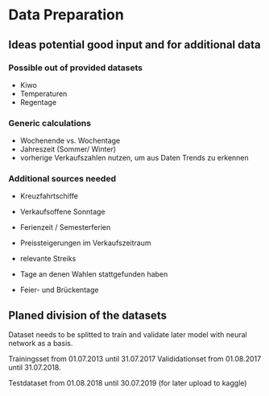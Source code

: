 # Data Preparation

## Ideas potential good input and for additional data

### Possible out of provided datasets
- Kiwo
- Temperaturen
- Regentage

### Generic calculations
- Wochenende vs. Wochentage
- Jahreszeit (Sommer/ Winter)
- vorherige Verkaufszahlen nutzen, um aus Daten Trends zu erkennen

### Additional sources needed
- Kreuzfahrtschiffe
- Verkaufsoffene Sonntage
- Ferienzeit / Semesterferien

- Preissteigerungen im Verkaufszeitraum
- relevante Streiks
- Tage an denen Wahlen stattgefunden haben
- Feier- und Brückentage

## Planed division of the datasets

Dataset needs to be splitted to train and validate later model with neural network as a basis.

Trainingsset from 01.07.2013 until 31.07.2017
Valididationset from 01.08.2017 until 31.07.2018.

Testdataset from 01.08.2018 until 30.07.2019 (for later upload to kaggle)